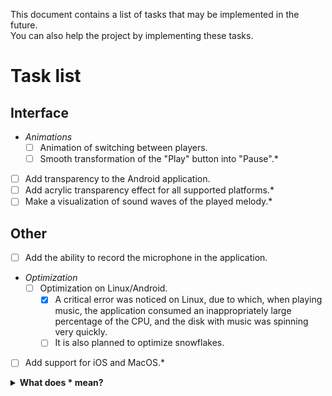 This document contains a list of tasks that may be implemented in the future.<br>
You can also help the project by implementing these tasks.
# Task list
## Interface
- *Animations*
    - [ ] Animation of switching between players.
    - [ ] Smooth transformation of the "Play" button into "Pause".*
- [ ] Add transparency to the Android application.
- [ ] Add acrylic transparency effect for all supported platforms.*
- [ ] Make a visualization of sound waves of the played melody.*
## Other
- [ ] Add the ability to record the microphone in the application.
- *Optimization*
    - [ ] Optimization on Linux/Android.
        - [x] A critical error was noticed on Linux, due to which, when playing music, the application consumed an inappropriately large percentage of the CPU, and the disk with music was spinning very quickly.
        - [ ] It is also planned to optimize snowflakes.
- [ ] Add support for iOS and MacOS.*

<details>

<summary><b>What does * mean?</b></summary>

The star at the end of the task can mean these options:
* It can be very difficult to implement the task.
* The task has no priority.

So you shouldn't hope for the implementation of these tasks.

</details>